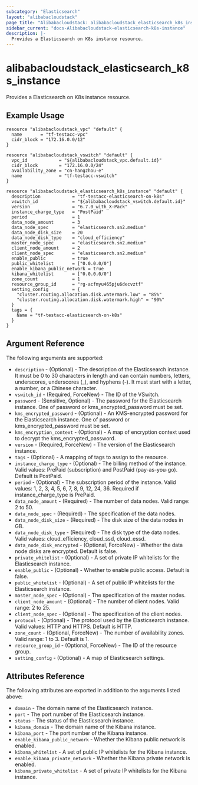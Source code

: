 ```yaml
---
subcategory: "Elasticsearch"
layout: "alibabacloudstack"
page_title: "Alibabacloudstack: alibabacloudstack_elasticsearch_k8s_instance"
sidebar_current: "docs-Alibabacloudstack-elasticsearch-k8s-instance"
description: |-
  Provides a Elasticsearch on K8s instance resource.
---
```


# alibabacloudstack_elasticsearch_k8s_instance

Provides a Elasticsearch on K8s instance resource.

## Example Usage

```hcl
resource "alibabacloudstack_vpc" "default" {
  name       = "tf-testacc-vpc"
  cidr_block = "172.16.0.0/12"
}

resource "alibabacloudstack_vswitch" "default" {
  vpc_id            = "${alibabacloudstack_vpc.default.id}"
  cidr_block        = "172.16.0.0/24"
  availability_zone = "cn-hangzhou-e"
  name              = "tf-testacc-vswitch"
}

resource "alibabacloudstack_elasticsearch_k8s_instance" "default" {
  description            = "tf-testacc-elasticsearch-on-k8s"
  vswitch_id             = "${alibabacloudstack_vswitch.default.id}"
  version                = "6.7.0_with_X-Pack"
  instance_charge_type   = "PostPaid"
  period                 = 1
  data_node_amount       = 3
  data_node_spec         = "elasticsearch.sn2.medium"
  data_node_disk_size    = 20
  data_node_disk_type    = "cloud_efficiency"
  master_node_spec       = "elasticsearch.sn2.medium"
  client_node_amount     = 2
  client_node_spec       = "elasticsearch.sn2.medium"
  enable_public          = true
  public_whitelist       = ["0.0.0.0/0"]
  enable_kibana_public_network = true
  kibana_whitelist       = ["0.0.0.0/0"]
  zone_count             = 1
  resource_group_id      = "rg-acfmyu465pju6decvztf"
  setting_config         = {
    "cluster.routing.allocation.disk.watermark.low" = "85%"
    "cluster.routing.allocation.disk.watermark.high" = "90%"
  }
  tags = {
    Name = "tf-testacc-elasticsearch-on-k8s"
  }
}
```

## Argument Reference
The following arguments are supported:

* `description` - (Optional) - The description of the Elasticsearch instance. It must be 0 to 30 characters in length and can contain numbers, letters, underscores, underscores (_), and hyphens (-). It must start with a letter, a number, or a Chinese character.
* `vswitch_id` - (Required, ForceNew) - The ID of the VSwitch.
* `password` - (Sensitive, Optional) - The password for the Elasticsearch instance. One of password or kms_encrypted_password must be set.
* `kms_encrypted_password` - (Optional) - An KMS-encrypted password for the Elasticsearch instance. One of password or kms_encrypted_password must be set.
* `kms_encryption_context` - (Optional) - A map of encryption context used to decrypt the kms_encrypted_password.
* `version` - (Required, ForceNew) - The version of the Elasticsearch instance.
* `tags` - (Optional) - A mapping of tags to assign to the resource.
* `instance_charge_type` - (Optional) - The billing method of the instance. Valid values: PrePaid (subscription) and PostPaid (pay-as-you-go). Default is PostPaid.
* `period` - (Optional) - The subscription period of the instance. Valid values: 1, 2, 3, 4, 5, 6, 7, 8, 9, 12, 24, 36. Required if instance_charge_type is PrePaid.
* `data_node_amount` - (Required) - The number of data nodes. Valid range: 2 to 50.
* `data_node_spec` - (Required) - The specification of the data nodes.
* `data_node_disk_size` - (Required) - The disk size of the data nodes in GB.
* `data_node_disk_type` - (Required) - The disk type of the data nodes. Valid values: cloud_efficiency, cloud_ssd, cloud_essd.
* `data_node_disk_encrypted` - (Optional, ForceNew) - Whether the data node disks are encrypted. Default is false.
* `private_whitelist` - (Optional) - A set of private IP whitelists for the Elasticsearch instance.
* `enable_public` - (Optional) - Whether to enable public access. Default is false.
* `public_whitelist` - (Optional) - A set of public IP whitelists for the Elasticsearch instance.
* `master_node_spec` - (Optional) - The specification of the master nodes.
* `client_node_amount` - (Optional) - The number of client nodes. Valid range: 2 to 25.
* `client_node_spec` - (Optional) - The specification of the client nodes.
* `protocol` - (Optional) - The protocol used by the Elasticsearch instance. Valid values: HTTP and HTTPS. Default is HTTP.
* `zone_count` - (Optional, ForceNew) - The number of availability zones. Valid range: 1 to 3. Default is 1.
* `resource_group_id` - (Optional, ForceNew) - The ID of the resource group.
* `setting_config` - (Optional) - A map of Elasticsearch settings.


## Attributes Reference
The following attributes are exported in addition to the arguments listed above:

* `domain` - The domain name of the Elasticsearch instance.
* `port` - The port number of the Elasticsearch instance.
* `status` - The status of the Elasticsearch instance.
* `kibana_domain` - The domain name of the Kibana instance.
* `kibana_port` - The port number of the Kibana instance.
* `enable_kibana_public_network` - Whether the Kibana public network is enabled.
* `kibana_whitelist` - A set of public IP whitelists for the Kibana instance.
* `enable_kibana_private_network` - Whether the Kibana private network is enabled.
* `kibana_private_whitelist` - A set of private IP whitelists for the Kibana instance.
